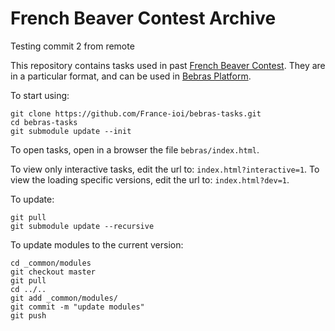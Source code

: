 # French Beaver Contest Archive

Testing commit 2 from remote

This repository contains tasks used in past [French Beaver Contest](http://castor-informatique.fr/). They are in a particular format, and can be used in [Bebras Platform](https://github.com/France-ioi/bebras-platform).

To start using:

```
git clone https://github.com/France-ioi/bebras-tasks.git
cd bebras-tasks
git submodule update --init
```

To open tasks, open in a browser the file `bebras/index.html`.

To view only interactive tasks, edit the url to: `index.html?interactive=1`.
To view the loading specific versions, edit the url to: `index.html?dev=1`.

To update:

```
git pull
git submodule update --recursive
```

To update modules to the current version:

```
cd _common/modules
git checkout master
git pull
cd ../..
git add _common/modules/
git commit -m "update modules"
git push
```
